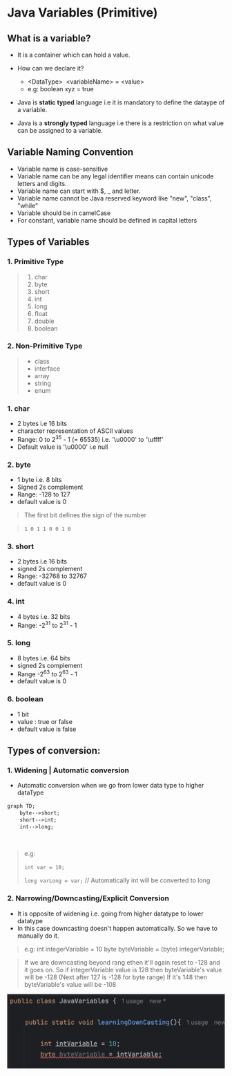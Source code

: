 # Java Variables (Primitive)

## What is a variable?

- It is a container which can hold a value.
- How can we declare it?
  - \<DataType\>&nbsp; \<variableName\>  = \<value> 
  - e.g: boolean xyz = true

- Java is **static typed** language i.e it is mandatory to define the dataype of a variable.
- Java is a **strongly typed** language i.e there is a restriction on what value can be assigned to a variable.


## Variable Naming Convention

- Variable name is case-sensitive
- Variable name can be any legal identifier means can contain unicode letters and digits.
- Variable name can start with $, _ and letter.
- Variable name cannot be Java reserved keyword like "new", "class", "while"
- Variable should be in camelCase
- For constant, variable name should be defined in capital letters

## Types of Variables

### 1. Primitive Type
> 1. char
> 2. byte
> 3. short
> 4. int
> 5. long
> 6. float
> 7. double
> 8. boolean
### 2. Non-Primitive Type
> - class
> - interface
> - array
> - string
> - enum

### 1. char

- 2 bytes i.e 16 bits
- character representation of ASCII values
- Range: 0 to 2<sup>35</sup> - 1 (= 65535)  i.e. '\u0000' to '\uffff'
- Default value is '\u0000' i.e null

### 2. byte

- 1 byte i.e. 8 bits
- Signed 2s complement
- Range: -128 to 127
- default value is 0

> The first bit defines the sign of the number

> `1 0 1 1 0 0 1 0`


### 3. short

- 2 bytes i.e 16 bits
- signed 2s complement
- Range: -32768 to 32767
- default value is 0


### 4. int
- 4 bytes i.e. 32 bits
- Range: -2<sup>31</sup> to 2<sup>31</sup> - 1



### 5. long
- 8 bytes i.e. 64 bits
- signed 2s complement
- Range -2<sup>63</sup> to 2<sup>63</sup> - 1
- default value is 0
   
### 6. boolean
- 1 bit
- value : true or false
- default value is false

## Types of conversion:

### 1. Widening | Automatic conversion

- Automatic conversion when we go from lower data type to higher dataType
```mermaid
graph TD;
    byte-->short;
    short-->int;
    int-->long;
    


```

> e.g: 
> 
> `int var = 10;`
> 
> `long varLong = var;` // Automatically int will be converted to long


### 2. Narrowing/Downcasting/Explicit Conversion
- It is opposite of widening i.e. going from higher datatype to lower datatype
- In this case downcasting doesn't happen automatically. So we have to manually do it.
> e.g:
> int integerVariable = 10
> byte byteVariable = (byte) integerVariable;

> If we are downcasting beyond rang ethen it'll again reset to -128 and it goes on.
> So if integerVariable value is 128 then byteVariable's value will be -128 (Next after 127 is -128 for byte range)
> If it's 148 then byteVariable's value will be -108


![](screenshots/downcastingCompileTimeError.png "downcastingCompileTimeError")


